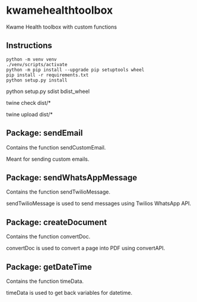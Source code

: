 # kwamehealthtoolbox
Kwame Health toolbox with custom functions

## Instructions

```
python -m venv venv
./venv/scripts/activate
python -m pip install --upgrade pip setuptools wheel
pip install -r requirements.txt
python setup.py install
```

python setup.py sdist bdist_wheel

twine check dist/*

twine upload dist/*

## Package: sendEmail
Contains the function sendCustomEmail.

Meant for sending custom emails.

## Package: sendWhatsAppMessage
Contains the function sendTwilioMessage.

sendTwilioMessage is used to send messages using Twilios WhatsApp API.

## Package: createDocument
Contains the function convertDoc.

convertDoc is used to convert a page into PDF using convertAPI.

## Package: getDateTime
Contains the function timeData.

timeData is used to get back variables for datetime.